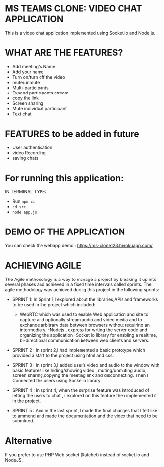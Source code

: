 # MS TEAMS CLONE: VIDEO CHAT APPLICATION
This is a video chat application implemented using Socket.io and Node.js.

# WHAT ARE THE FEATURES?
- Add meeting's Name
- Add your name
- Turn on/turn off the video
- mute/unmute
- Multi-participants
- Expand participants stream
- copy the link 
- Screen sharing
- Mute individual participant
- Text chat


# FEATURES to be added in future
- User authentication
- video Recording
- saving chats


# For running this application:
IN TERMINAL TYPE:
- Run `npm ci`
- `cd src`
- `node app.js`
 
# DEMO OF THE APPLICATION
You can check the webapp demo : https://ms-clone123.herokuapp.com/


# ACHIEVING AGILE
The Agile methodology is a way to manage a project by breaking it up into several phases and achieved in a fixed time intervals called sprints.
The agile methodology was achieved during this project in the following sprints:
- SPRINT 1:
In Sprint 1,I explored about the libraries,APIs and frameworks to be used in the project which  included:
   - WebRTC which was used to enable Web application and site to capture and optionally stream audio and video media and to exchange arbitrary data between browsers without requiring an intermediary.
   -Nodejs , express for wrting the server code and organizing the application
   -Socket io library for enabling a realtime, bi-directional communication between web clients and servers.

- SPRINT 2 :
In sprint 2,I had implemented a basic prototype which provided a start to the project using html and css.

- SPRINT 3 :
In sprint 3,I added user’s video and audio to the window with basic features like hiding/showing video , muting/unmuting audio, screen sharing,copying the meeting link and disconnecting.
Then I Connected the users using Socketio library 

- SPRINT 4 :
In sprint 4, when the surprise feature was introduced of letting the users to chat , i explored on this feature then implemented it in the project.
- SPRINT 5 :
And in the last sprint, I made the final changes that I felt like to ammend and made the documentation and the video that need to be submitted.



# Alternative
If you prefer to use PHP Web socket (Ratchet) instead of socket.io and NodeJS.
